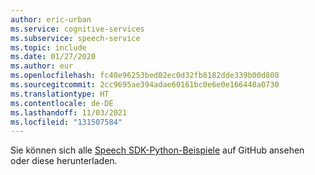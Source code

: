 ```yaml
---
author: eric-urban
ms.service: cognitive-services
ms.subservice: speech-service
ms.topic: include
ms.date: 01/27/2020
ms.author: eur
ms.openlocfilehash: fc40e96253bed02ec0d32fb8182dde339b00d808
ms.sourcegitcommit: 2cc9695ae394adae60161bc0e6e0e166440a0730
ms.translationtype: HT
ms.contentlocale: de-DE
ms.lasthandoff: 11/03/2021
ms.locfileid: "131507584"
---
```

Sie können sich alle <a href="https://aka.ms/speech/github-python">Speech SDK-Python-Beispiele</a> auf GitHub ansehen oder diese herunterladen. 
